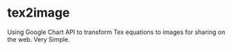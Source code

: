 tex2image
=========

Using Google Chart API to transform Tex equations to images for sharing on the web. Very Simple.
